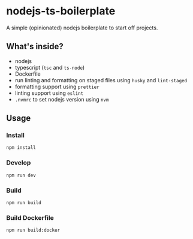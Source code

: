 # nodejs-ts-boilerplate

A simple (opinionated) nodejs boilerplate to start off projects.

## What's inside?

- nodejs
- typescript (`tsc` and `ts-node`)
- Dockerfile
- run linting and formatting on staged files using `husky` and `lint-staged`
- formatting support using `prettier`
- linting support using `eslint`
- `.nvmrc` to set nodejs version using `nvm`

## Usage

### Install

```
npm install
```

### Develop

```
npm run dev
```

### Build

```
npm run build
```

### Build Dockerfile

```
npm run build:docker
```
